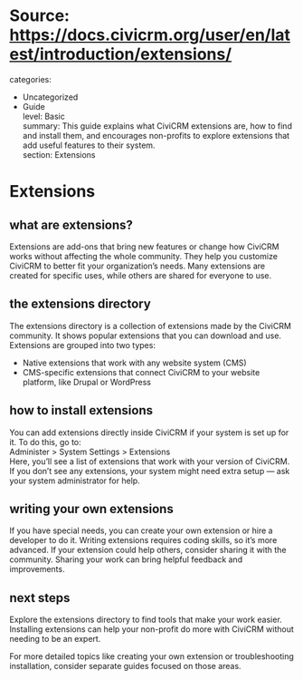 # Source: https://docs.civicrm.org/user/en/latest/introduction/extensions/

categories:
  - Uncategorized
  - Guide  
level: Basic  
summary: This guide explains what CiviCRM extensions are, how to find and install them, and encourages non-profits to explore extensions that add useful features to their system.  
section: Extensions  

# Extensions  

## what are extensions?  
Extensions are add-ons that bring new features or change how CiviCRM works without affecting the whole community. They help you customize CiviCRM to better fit your organization’s needs. Many extensions are created for specific uses, while others are shared for everyone to use.  

## the extensions directory  
The extensions directory is a collection of extensions made by the CiviCRM community. It shows popular extensions that you can download and use. Extensions are grouped into two types:  
- Native extensions that work with any website system (CMS)  
- CMS-specific extensions that connect CiviCRM to your website platform, like Drupal or WordPress  

## how to install extensions  
You can add extensions directly inside CiviCRM if your system is set up for it. To do this, go to:  
Administer > System Settings > Extensions  
Here, you’ll see a list of extensions that work with your version of CiviCRM. If you don’t see any extensions, your system might need extra setup — ask your system administrator for help.  

## writing your own extensions  
If you have special needs, you can create your own extension or hire a developer to do it. Writing extensions requires coding skills, so it’s more advanced. If your extension could help others, consider sharing it with the community. Sharing your work can bring helpful feedback and improvements.  

## next steps  
Explore the extensions directory to find tools that make your work easier. Installing extensions can help your non-profit do more with CiviCRM without needing to be an expert.  

For more detailed topics like creating your own extension or troubleshooting installation, consider separate guides focused on those areas.
